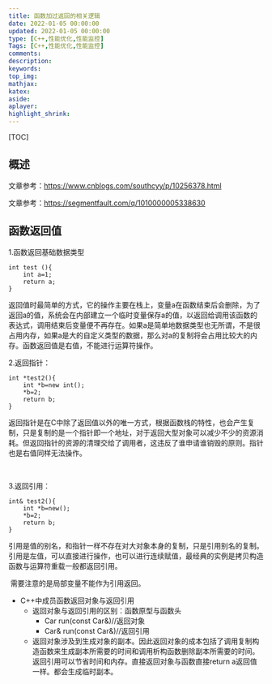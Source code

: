```yaml
---
title: 函数加过返回的相关逻辑
date: 2022-01-05 00:00:00
updated: 2022-01-05 00:00:00
type: [C++,性能优化,性能监控]
Tags: [C++,性能优化,性能监控]
comments:  
description: 
keywords: 
top_img:
mathjax:
katex:
aside:
aplayer:
highlight_shrink:
---
```


[TOC]

## 概述

文章参考：https://www.cnblogs.com/southcyy/p/10256378.html

文章参考：https://segmentfault.com/q/1010000005338630



## 函数返回值

1.函数返回基础数据类型

```shell
int test (){
	int a=1;
	return a;
}
```

​	返回值时最简单的方式，它的操作主要在栈上，变量a在函数结束后会删除，为了返回a的值，系统会在内部建立一个临时变量保存a的值，以返回给调用该函数的表达式，调用结束后变量便不再存在。如果a是简单地数据类型也无所谓，不是很占用内存，如果a是大的自定义类型的数据，那么对a的复制将会占用比较大的内存。函数返回值是右值，不能进行运算符操作。



2.返回指针：

```
int *test2(){
	int *b=new int();
	*b=2;
	return b;
}
```

​		返回指针是在C中除了返回值以外的唯一方式，根据函数栈的特性，也会产生复制，只是复制的是一个指针即一个地址，对于返回大型对象可以减少不少的资源消耗。但返回指针的资源的清理交给了调用者，这违反了谁申请谁销毁的原则。指针也是右值同样无法操作。

​	

3.返回引用：

```
int& test2(){
	int *b=new();
	*b=2;
	return b;
}
```

​		引用是值的别名，和指针一样不存在对大对象本身的复制，只是引用别名的复制。引用是左值，可以直接进行操作，也可以进行连续赋值，最经典的实例是拷贝构造函数与运算符重载一般都返回引用。

​		需要注意的是局部变量不能作为引用返回。



- C++中成员函数返回对象与返回引用
  - 返回对象与返回引用的区别：函数原型与函数头
    - Car run(const Car&)//返回对象
    - Car& run(const Car&)//返回引用
  - 返回对象涉及到生成对象的副本。因此返回对象的成本包括了调用复制构造函数来生成副本所需要的时间和调用析构函数删除副本所需要的时间。返回引用可以节省时间和内存。直接返回对象与函数直接return a返回值一样。都会生成临时副本。





